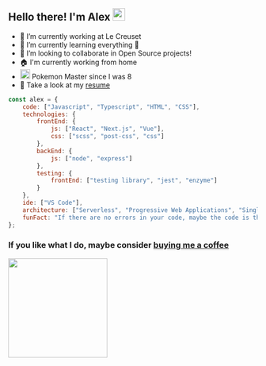 ## Hello there! I'm Alex <img src="https://media.giphy.com/media/hvRJCLFzcasrR4ia7z/giphy.gif" width="25px">


- 🔭 I’m currently working at Le Creuset
- 🌱 I’m currently learning everything 🤣
- 👯 I’m looking to collaborate in Open Source projects!
- 🏠 I'm currently working from home
- <img width="20px" src="https://upload.wikimedia.org/wikipedia/commons/thumb/5/53/Pok%C3%A9_Ball_icon.svg/512px-Pok%C3%A9_Ball_icon.svg.png"/> Pokemon Master since I was 8 
- 📄 Take a look at my [resume][resume]

```javascript
const alex = {
    code: ["Javascript", "Typescript", "HTML", "CSS"],
    technologies: {
        frontEnd: {
            js: ["React", "Next.js", "Vue"],
            css: ["scss", "post-css", "css"]
        },
        backEnd: {
            js: ["node", "express"]
        },
        testing: {
            frontEnd: ["testing library", "jest", "enzyme"]
        }
    },
    ide: ["VS Code"],
    architecture: ["Serverless", "Progressive Web Applications", "Single Page Applications"],
    funFact: "If there are no errors in your code, maybe the code is the error"
};
```


### If you like what I do, maybe consider [buying me a coffee][paypalme]
<img align="center" width="200" src="https://media.giphy.com/media/M4ecx9P2jI4tq/giphy.gif"/>


<!-- LINKS -->
[website]: https://arkalex.dev
[linkedin]: https://www.linkedin.com/in/alex-ayllon-8b28562a/
[resume]: https://drive.google.com/file/d/1hcW8msoMLi1DV3RInpwbvms02ecVth8y/view?usp=sharing
[paypalme]: https://paypal.me/AlexAyllon
